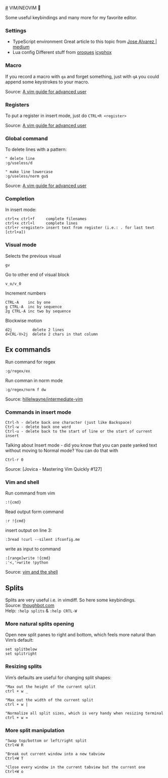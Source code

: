 [#](#) VIM/NEOVIM 💓

Some useful keybindings and many more for my favorite editor.

### Settings

 - TypeScript environment
   Great article to this topic from [Jose Alvarez | medium](https://jose-elias-alvarez.medium.com/configuring-neovims-lsp-client-for-typescript-development-5789d58ea9c)
 - Lua config
   Different stuff from [oroques](https://oroques.dev/notes/neovim-init/) [icyphox](https://icyphox.sh/blog/nvim-lua/)

### Macro

If you record a macro with `qa` and forget something, just with `qA` you could append some keystrokes to your macro.

Source: [A vim guide for advanced user](https://thevaluable.dev/vim-advanced/)

### Registers

To put a register in insert mode, just do `CTRL+R <register>`

Source: [A vim guide for advanced user](https://thevaluable.dev/vim-advanced/)

### Global command

To delete lines with a pattern:

```vim
" delete line
:g/useless/d

" make line lowercase
:g/useless/norm gu$
````

Source: [A vim guide for advanced user](https://thevaluable.dev/vim-advanced/)

### Completion

In insert mode:

    ctrl+x ctrl+f     complete filenames
    ctrl+x ctrl+l     complete lines
    ctrl+r <register> insert text from register (i.e.: . for last text [ctrl+a])

### Visual mode

Selects the previous visual

    gv

Go to other end of visual block

    v_o/v_0

Increment numbers

    CTRL-A    inc by one
    g CTRL-A  inc by sequence
    2g CTRL-A inc two by sequence

Blockwise motion

    d2j         delete 2 lines
    d<CRL-V>2j  delete 2 chars in that column

## Ex commands

Run command for regex

    :g/regex/ex

Run comman in norm mode

    :g/regex/norm f dw

Source:
[hillelwayne/intermediate-vim](https://www.hillelwayne.com/post/intermediate-vim/)

### Commands in insert mode

    Ctrl-h - delete back one character (just like Backspace)
    Ctrl-w - delete back one word
    Ctrl-u - delete back to the start of line or the start of current insert
    
Talking about Insert mode - did you know that you can paste yanked text without moving to Normal mode? 
You can do that with 

    Ctrl-r 0

Source: [Jovica - Mastering Vim Quickly #127]

### Vim and shell
Run command from vim

    :!{cmd}

Read output form command

    :r !{cmd}

insert output on line 3:

    :3read !curl --silent ifconfig.me

write as input to command

    :[range]write !{cmd}
    :'<,'>write !python

Source: [vim and the shell](https://vimways.org/2019/vim-and-the-shell/)

## Splits
Splits are very useful i.e. in vimdiff. So here some keybindings.  
Source: [thoughbot.com](https://thoughtbot.com/blog/vim-splits-move-faster-and-more-naturally)  
Help: `:help splits` & `:help CRTL-W`

### More natural splits opening
Open new split panes to right and bottom, which feels more natural than Vim’s default:

    set splitbelow
    set splitright

### Resizing splits 
Vim’s defaults are useful for changing split shapes:

    "Max out the height of the current split
    ctrl + w _

    "Max out the width of the current split
    ctrl + w |

    "Normalize all split sizes, which is very handy when resizing terminal
    ctrl + w =

### More split manipulation
    "Swap top/bottom or left/right split
    Ctrl+W R

    "Break out current window into a new tabview
    Ctrl+W T

    "Close every window in the current tabview but the current one
    Ctrl+W o
